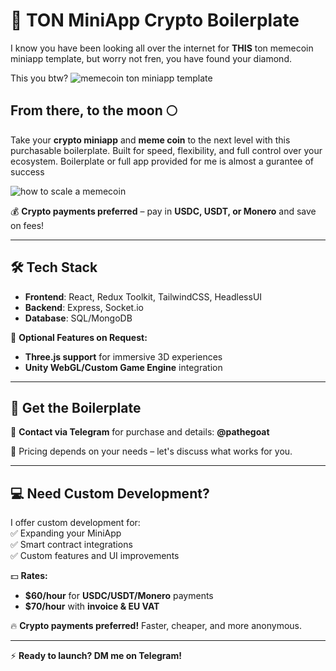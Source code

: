# 🚀 TON MiniApp Crypto Boilerplate  

I know you have been looking all over the internet for **THIS** ton memecoin miniapp template, but worry not fren, you have found your diamond.

This you btw?
![memecoin ton miniapp template](https://pbs.twimg.com/media/FIetb1HVcAE3o7_.jpg)

## From there, to the moon 🌕

Take your **crypto miniapp** and **meme coin** to the next level with this purchasable boilerplate. Built for speed, flexibility, and full control over your ecosystem. Boilerplate or full app provided for me is almost a gurantee of success

![how to scale a memecoin](https://media.assettype.com/analyticsinsight%2F2024-07%2F690d2da2-b3b0-4fc2-8f39-302675ae6fc7%2FApemax_Pepe_Coin_Price_Prediction_and_Analysis.png)

💰 **Crypto payments preferred** – pay in **USDC, USDT, or Monero** and save on fees!  

---

## 🛠 Tech Stack  

- **Frontend**: React, Redux Toolkit, TailwindCSS, HeadlessUI  
- **Backend**: Express, Socket.io  
- **Database**: SQL/MongoDB  

🔧 **Optional Features on Request:**  
- **Three.js support** for immersive 3D experiences  
- **Unity WebGL/Custom Game Engine** integration  

---

## 📩 Get the Boilerplate  

💬 **Contact via Telegram** for purchase and details: **@pathegoat**  

🔹 Pricing depends on your needs – let's discuss what works for you.  

---

## 💻 Need Custom Development?  

I offer custom development for:  
✅ Expanding your MiniApp  
✅ Smart contract integrations  
✅ Custom features and UI improvements  

💵 **Rates:**  
- **$60/hour** for **USDC/USDT/Monero** payments  
- **$70/hour** with **invoice & EU VAT**  

🔥 **Crypto payments preferred!** Faster, cheaper, and more anonymous.  

---

⚡ **Ready to launch? DM me on Telegram!**
